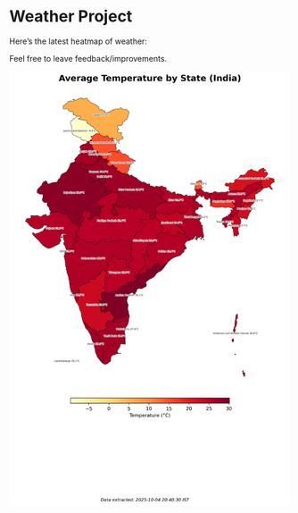 # Weather Project

Here’s the latest heatmap of weather:

Feel free to leave feedback/improvements.

![India Heatmap](docs/assets/india_heatmap.png?v=E138E9)
